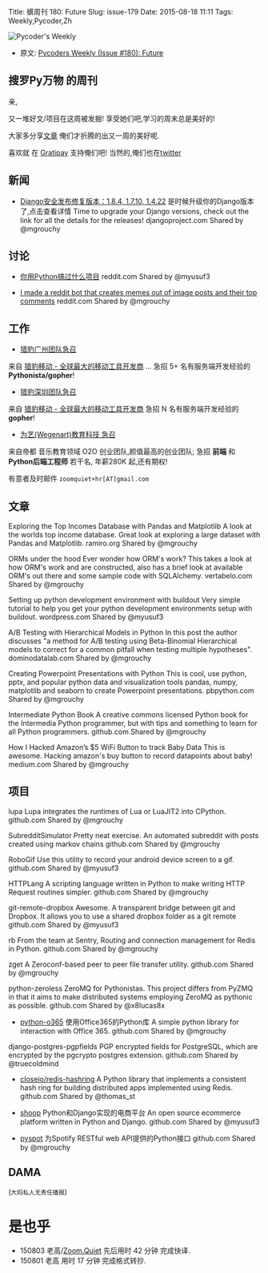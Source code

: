 Title: 蠎周刊 180: Future
Slug: issue-179
Date: 2015-08-18 11:11
Tags: Weekly,Pycoder,Zh


![Pycoder's Weekly](https://gallery.mailchimp.com/9735795484d2e4c204da82a29/images/Image_202014_01_22_20at_2010.45.04_20AM9789bf.png)


- 原文: [Pycoders Weekly (Issue #180): Future](http://us4.campaign-archive1.com/?u=9735795484d2e4c204da82a29&id=e109bc9dff)

##  搜罗Py万物 的周刊

亲,


又一堆好文/项目在这周被发掘!
享受她们吧,学习的周末总是美好的!

大家多分享[文章](http://pycoders.com/submissions/)
俺们才折腾的出又一周的美好呢.

喜欢就
在 [Gratipay](https://www.gratipay.com/PycodersWeekly)
支持俺们吧!
当然的,俺们也在[twitter](http://www.twitter.com/pycoders)


## 新闻

- [Django安全发布修复版本：1.8.4, 1.7.10, 1.4.22]()
是时候升级你的Django版本了,点击查看详情
Time to upgrade your Django versions, check out the link for all the details for the releases!
djangoproject.com
Shared by @mgrouchy

## 讨论
- [你用Python搞过什么项目]()
reddit.com
Shared by @myusuf3
 

- [I made a reddit bot that creates memes out of image posts and their top comments]() 
reddit.com
Shared by @mgrouchy

## 工作
- [猎豹广州团队急召](https://github.com/cheetahmobile/CMBM/wiki/BmGzHr)

来自 [猎豹移动 - 全球最大的移动工具开发商](http://www.cmcm.com/zh-cn/cm-backup/) ...
急招 5+ 名有服务端开发经验的 **Pythonista/gopher**!

- [猎豹深圳团队急召](https://github.com/cheetahmobile/CMBM/wiki/BmSzHr)

来自 [猎豹移动 - 全球最大的移动工具开发商](http://www.cmcm.com/zh-cn/cm-backup/)
急招 N 名有服务端开发经验的 **gopher**!

- [为艺(Wegenart)教育科技 急召](https://github.com/ZoomQuiet/zoomquiet/wiki/Hr4Wegenart)

来自帝都 音乐教育领域 O2O 创业团队,颜值最高的创业团队;
急招 **前端** 和 **Python后端工程师** 若干名, 年薪280K 起,还有期权!

有意者及时邮件 `zoomquiet+hr[AT]gmail.com`

## 文章
Exploring the Top Incomes Database with Pandas and Matplotlib 
A look at the worlds top income database. Great look at exploring a large dataset with Pandas and Matplotlib. 
ramiro.org
Shared by @mgrouchy
 

ORMs under the hood 
Ever wonder how ORM's work? This takes a look at how ORM's work and are constructed, also has a brief look at available ORM's out there and some sample code with SQLAlchemy. 
vertabelo.com
Shared by @mgrouchy
 

Setting up python development environment with buildout 
Very simple tutorial to help you get your python development environments setup with buildout. 
wordpress.com
Shared by @myusuf3
 

A/B Testing with Hierarchical Models in Python 
In this post the author discusses "a method for A/B testing using Beta-Binomial Hierarchical models to correct for a common pitfall when testing multiple hypotheses".
dominodatalab.com
Shared by @mgrouchy
 

Creating Powerpoint Presentations with Python 
This is cool, use python, pptx, and popular python data and visualization tools pandas, numpy, matplotlib and seaborn to create Powerpoint presentations. 
pbpython.com
Shared by @mgrouchy
 

Intermediate Python Book 
A creative commons licensed Python book for the Intermedia Python programmer, but with tips and something to learn for all Python programmers. 
github.com
Shared by @mgrouchy
 

How I Hacked Amazon’s $5 WiFi Button to track Baby Data 
This is awesome. Hacking amazon's buy button to record datapoints about baby!
medium.com
Shared by @mgrouchy
 


## 项目
lupa 
Lupa integrates the runtimes of Lua or LuaJIT2 into CPython. 
github.com
Shared by @mgrouchy
 

SubredditSimulator 
Pretty neat exercise. An automated subreddit with posts created using markov chains 
github.com
Shared by @mgrouchy
 

RoboGif 
Use this utility to record your android device screen to a gif. 
github.com
Shared by @myusuf3
 

HTTPLang 
A scripting language written in Python to make writing HTTP Request routines simpler. 
github.com
Shared by @mgrouchy
 

git-remote-dropbox 
Awesome. A transparent bridge between git and Dropbox. It allows you to use a shared dropbox folder as a git remote 
github.com
Shared by @myusuf3
 

rb 
From the team at Sentry, Routing and connection management for Redis in Python. 
github.com
Shared by @mgrouchy
 

zget 
A Zeroconf-based peer to peer file transfer utility. 
github.com
Shared by @mgrouchy
 

python-zeroless 
ZeroMQ for Pythonistas. This project differs from PyZMQ in that it aims to make distributed systems employing ZeroMQ as pythonic as possible. 
github.com
Shared by @x8lucas8x
 

- [python-o365]()
使用Office365的Python库
A simple python library for interaction with Office 365.
github.com
Shared by @mgrouchy
 

django-postgres-pgpfields 
PGP encrypted fields for PostgreSQL, which are encrypted by the pgcrypto postgres extension. 
github.com
Shared by @truecoldmind
 

- [closeio/redis-hashring]()
A Python library that implements a consistent hash ring for building distributed apps implemented using Redis.
github.com
Shared by @thomas_st
 

- [shoop]()
Python和Django实现的电商平台 
An open source ecommerce platform written in Python and Django. 
github.com
Shared by @myusuf3
 

- [pyspot]()
为Spotify RESTful web API提供的Python接口
github.com
Shared by @mgrouchy
 

## DAMA
(`大妈私人无责任播报`)

# 是也乎

- 150803 老高/[Zoom.Quiet](http://zoomquiet.org/) 先后用时 42 分钟 完成快译.
- 150801 老高 用时 17 分钟 完成格式转抄.
